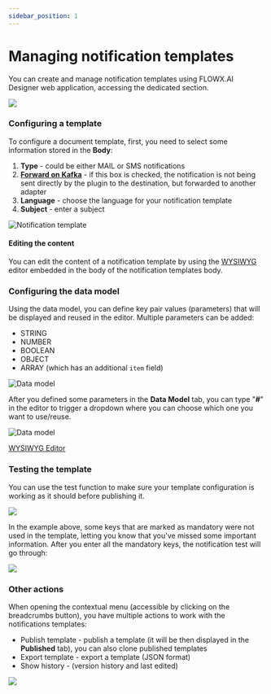 ```yaml
---
sidebar_position: 1
---
```


# Managing notification templates

You can create and manage notification templates using FLOWX.AI Designer web application, accessing the dedicated section.

![](../../../../img/notif_overview.png)

### Configuring a template

To configure a document template, first, you need to select some information stored in the **Body**:

1. **Type** - could be either MAIL or SMS notifications
2. [**Forward on Kafka**](forwarding-notifications-to-an-external-system.md) - if this box is checked, the notification is not being sent directly by the plugin to the destination, but forwarded to another adapter
3. **Language** - choose the language for your notification template
4. **Subject** - enter a subject

![Notification template](../../../../img/notifications_template.png)

#### Editing the content

You can edit the content of a notification template by using the [WYSIWYG](../../../wysiwyg.md) editor embedded in the body of the notification templates body.

### Configuring the data model

Using the data model, you can define key pair values (parameters) that will be displayed and reused in the editor. Multiple parameters can be added:

* STRING
* NUMBER
* BOOLEAN
* OBJECT
* ARRAY (which has an additional `item` field)


![Data model](../../../../img/notifications_data_model.png)

After you defined some parameters in the **Data Model** tab, you can type "**#**" in the editor to trigger a dropdown where you can choose which one you want to use/reuse.

![Data model](../../../../img/data_model1.gif)

[WYSIWYG Editor](../../../wysiwyg.md)

### Testing the template

You can use the test function to make sure your template configuration is working as it should before publishing it.

![](../../../../img/testing_notif_template.gif)

In the example above, some keys that are marked as mandatory were not used in the template, letting you know that you've missed some important information. After you enter all the mandatory keys, the notification test will go through:

![](../../../../img/notifications_email.png)

### Other actions

When opening the contextual menu (accessible by clicking on the breadcrumbs button), you have multiple actions to work with the notifications templates:

* Publish template - publish a template (it will be then displayed in the **Published** tab), you can also clone published templates
* Export template - export a template (JSON format)
* Show history - (version history and last edited)

![](../../../../img/notif_export_etc.png)
